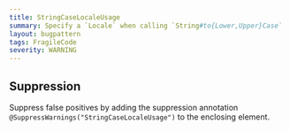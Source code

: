```yaml
---
title: StringCaseLocaleUsage
summary: Specify a `Locale` when calling `String#to{Lower,Upper}Case`
layout: bugpattern
tags: FragileCode
severity: WARNING
---
```


<!--
*** AUTO-GENERATED, DO NOT MODIFY ***
To make changes, edit the @BugPattern annotation or the explanation in docs/bugpattern.
-->



## Suppression
Suppress false positives by adding the suppression annotation `@SuppressWarnings("StringCaseLocaleUsage")` to the enclosing element.

